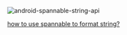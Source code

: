 ![android-spannable-string-api](https://github.com/li2/Learning_Android_Open_Source/blob/master/AndroidTextSample/android-spannable-string-api.png)

[how to use spannable to format string?](2016/03/android-how-to-use-spannable-to-format-string.html)